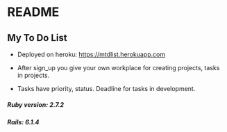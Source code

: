# README

<h2>My To Do List</h2>

- Deployed on heroku: https://mtdlist.herokuapp.com

- After sign_up you give your own workplace for creating projects, tasks in projects.
- Tasks have priority, status. Deadline for tasks in development.


<h5> Ruby version: 2.7.2</h3>
<h5> Rails: 6.1.4</h3>


